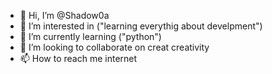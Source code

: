 - 👋 Hi, I’m @Shadow0a
- 👀 I’m interested in ("learning everythig about develpment")
- 🌱 I’m currently learning ("python")
- 💞️ I’m looking to collaborate on creat creativity
- 📫 How to reach me internet

<!---
Shadow0a/Shadow0a is a ✨ special ✨ repository because its `README.md` (this file) appears on your GitHub profile.
You can click the Preview link to take a look at your changes.
--->
